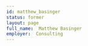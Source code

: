 ```yaml
---
id: matthew_basinger
status: former
layout: page
full_name:  Matthew Basinger
employer:  Consulting
---
```

